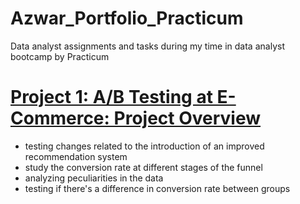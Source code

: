 # Azwar_Portfolio_Practicum
Data analyst assignments and tasks during my time in data analyst bootcamp by Practicum

# [Project 1: A/B Testing at E-Commerce: Project Overview](https://github.com/AzwarRasyad/AB-testing-at-E-Commerce)
- testing changes related to the introduction of an improved recommendation system
- study the conversion rate at different stages of the funnel
- analyzing peculiarities in the data
- testing if there's a difference in conversion rate between groups  


